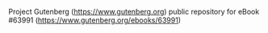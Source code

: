 Project Gutenberg (https://www.gutenberg.org) public repository for eBook #63991 (https://www.gutenberg.org/ebooks/63991)

